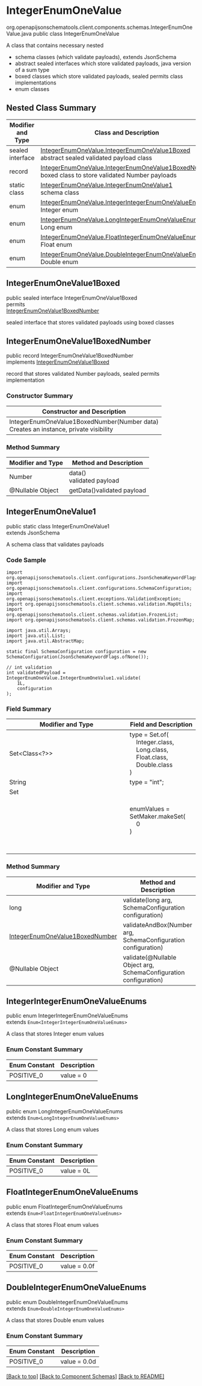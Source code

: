 # IntegerEnumOneValue
org.openapijsonschematools.client.components.schemas.IntegerEnumOneValue.java
public class IntegerEnumOneValue<br>

A class that contains necessary nested
- schema classes (which validate payloads), extends JsonSchema
- abstract sealed interfaces which store validated payloads, java version of a sum type
- boxed classes which store validated payloads, sealed permits class implementations
- enum classes

## Nested Class Summary
| Modifier and Type | Class and Description |
| ----------------- | ---------------------- |
| sealed interface | [IntegerEnumOneValue.IntegerEnumOneValue1Boxed](#integerenumonevalue1boxed)<br> abstract sealed validated payload class |
| record | [IntegerEnumOneValue.IntegerEnumOneValue1BoxedNumber](#integerenumonevalue1boxednumber)<br> boxed class to store validated Number payloads |
| static class | [IntegerEnumOneValue.IntegerEnumOneValue1](#integerenumonevalue1)<br> schema class |
| enum | [IntegerEnumOneValue.IntegerIntegerEnumOneValueEnums](#integerintegerenumonevalueenums)<br>Integer enum |
| enum | [IntegerEnumOneValue.LongIntegerEnumOneValueEnums](#longintegerenumonevalueenums)<br>Long enum |
| enum | [IntegerEnumOneValue.FloatIntegerEnumOneValueEnums](#floatintegerenumonevalueenums)<br>Float enum |
| enum | [IntegerEnumOneValue.DoubleIntegerEnumOneValueEnums](#doubleintegerenumonevalueenums)<br>Double enum |

## IntegerEnumOneValue1Boxed
public sealed interface IntegerEnumOneValue1Boxed<br>
permits<br>
[IntegerEnumOneValue1BoxedNumber](#integerenumonevalue1boxednumber)

sealed interface that stores validated payloads using boxed classes

## IntegerEnumOneValue1BoxedNumber
public record IntegerEnumOneValue1BoxedNumber<br>
implements [IntegerEnumOneValue1Boxed](#integerenumonevalue1boxed)

record that stores validated Number payloads, sealed permits implementation

### Constructor Summary
| Constructor and Description |
| --------------------------- |
| IntegerEnumOneValue1BoxedNumber(Number data)<br>Creates an instance, private visibility |

### Method Summary
| Modifier and Type | Method and Description |
| ----------------- | ---------------------- |
| Number | data()<br>validated payload |
| @Nullable Object | getData()validated payload |

## IntegerEnumOneValue1
public static class IntegerEnumOneValue1<br>
extends JsonSchema

A schema class that validates payloads

### Code Sample
```
import org.openapijsonschematools.client.configurations.JsonSchemaKeywordFlags;
import org.openapijsonschematools.client.configurations.SchemaConfiguration;
import org.openapijsonschematools.client.exceptions.ValidationException;
import org.openapijsonschematools.client.schemas.validation.MapUtils;
import org.openapijsonschematools.client.schemas.validation.FrozenList;
import org.openapijsonschematools.client.schemas.validation.FrozenMap;

import java.util.Arrays;
import java.util.List;
import java.util.AbstractMap;

static final SchemaConfiguration configuration = new SchemaConfiguration(JsonSchemaKeywordFlags.ofNone());

// int validation
int validatedPayload = IntegerEnumOneValue.IntegerEnumOneValue1.validate(
    1L,
    configuration
);
```

### Field Summary
| Modifier and Type | Field and Description |
| ----------------- | ---------------------- |
| Set<Class<?>> | type = Set.of(<br/>&nbsp;&nbsp;&nbsp;&nbsp;Integer.class,<br/>&nbsp;&nbsp;&nbsp;&nbsp;Long.class,<br/>&nbsp;&nbsp;&nbsp;&nbsp;Float.class,<br/>&nbsp;&nbsp;&nbsp;&nbsp;Double.class<br/>)<br/> |
| String | type = "int"; |
| Set<Object> | enumValues = SetMaker.makeSet(<br>&nbsp;&nbsp;&nbsp;&nbsp;0<br>)<br> |

### Method Summary
| Modifier and Type | Method and Description |
| ----------------- | ---------------------- |
| long | validate(long arg, SchemaConfiguration configuration) |
| [IntegerEnumOneValue1BoxedNumber](#integerenumonevalue1boxednumber) | validateAndBox(Number arg, SchemaConfiguration configuration) |
| @Nullable Object | validate(@Nullable Object arg, SchemaConfiguration configuration) |
## IntegerIntegerEnumOneValueEnums
public enum IntegerIntegerEnumOneValueEnums<br>
extends `Enum<IntegerIntegerEnumOneValueEnums>`

A class that stores Integer enum values

### Enum Constant Summary
| Enum Constant | Description |
| ------------- | ----------- |
| POSITIVE_0 | value = 0 |

## LongIntegerEnumOneValueEnums
public enum LongIntegerEnumOneValueEnums<br>
extends `Enum<LongIntegerEnumOneValueEnums>`

A class that stores Long enum values

### Enum Constant Summary
| Enum Constant | Description |
| ------------- | ----------- |
| POSITIVE_0 | value = 0L |

## FloatIntegerEnumOneValueEnums
public enum FloatIntegerEnumOneValueEnums<br>
extends `Enum<FloatIntegerEnumOneValueEnums>`

A class that stores Float enum values

### Enum Constant Summary
| Enum Constant | Description |
| ------------- | ----------- |
| POSITIVE_0 | value = 0.0f |

## DoubleIntegerEnumOneValueEnums
public enum DoubleIntegerEnumOneValueEnums<br>
extends `Enum<DoubleIntegerEnumOneValueEnums>`

A class that stores Double enum values

### Enum Constant Summary
| Enum Constant | Description |
| ------------- | ----------- |
| POSITIVE_0 | value = 0.0d |

[[Back to top]](#top) [[Back to Component Schemas]](../../../README.md#Component-Schemas) [[Back to README]](../../../README.md)
